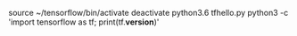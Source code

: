 source ~/tensorflow/bin/activate
deactivate
python3.6 tfhello.py
python3 -c 'import tensorflow as tf; print(tf.__version__)'

